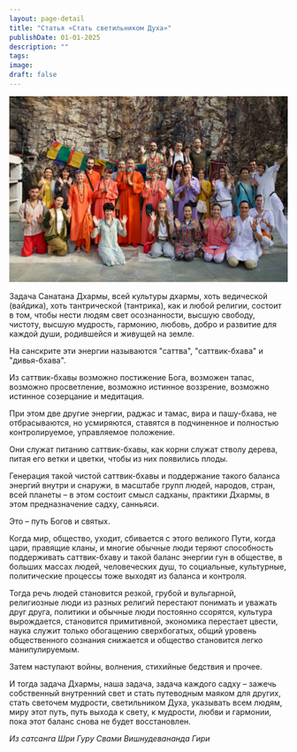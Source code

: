 ```yaml
---
layout: page-detail
title: "Статья «Стать светильником Духа»"
publishDate: 01-01-2025
description: ""
tags:
image:
draft: false
---
```


![Гуру и ученики](/upload/medialibrary/616/6160c0e3f3f2f7d61f84f1e947a4c64f.jpg "Гуру и ученики") 

  
 Задача Санатана Дхармы, всей культуры дхармы, хоть ведической (вайдика), хоть тантрической (тантрика), как и любой религии, состоит в том, чтобы нести людям свет осознанности, высшую свободу, чистоту, высшую мудрость, гармонию, любовь, добро и развитие для каждой души, родившейся и живущей на земле.

 На санскрите эти энергии называются "саттва", "саттвик-бхава" и "дивья-бхава".

 Из саттвик-бхавы возможно постижение Бога, возможен тапас, возможно просветление, возможно истинное воззрение, возможно истинное созерцание и медитация.

 При этом две другие энергии, раджас и тамас, вира и пашу-бхава, не отбрасываются, но усмиряются, ставятся в подчиненное и полностью контролируемое, управляемое положение.

 Они служат питанию саттвик-бхавы, как корни служат стволу дерева, питая его ветки и цветки, чтобы из них появились плоды.

 Генерация такой чистой саттвик-бхавы и поддержание такого баланса энергий внутри и снаружи, в масштабе групп людей, народов, стран, всей планеты – в этом состоит смысл садханы, практики Дхармы, в этом предназначение садху, санньяси.

 Это – путь Богов и святых.

 Когда мир, общество, уходит, сбивается с этого великого Пути, когда цари, правящие кланы, и многие обычные люди теряют способность поддерживать саттвик-бхаву и такой баланс энергии гун в обществе, в больших массах людей, человеческих душ, то социальные, культурные, политические процессы тоже выходят из баланса и контроля.

 Тогда речь людей становится резкой, грубой и вульгарной, религиозные люди из разных религий перестают понимать и уважать друг друга, политики и обычные люди постоянно ссорятся, культура вырождается, становится примитивной, экономика перестает цвести, наука служит только обогащению сверхбогатых, общий уровень общественного сознания снижается и общество становится легко манипулируемым.

 Затем наступают войны, волнения, стихийные бедствия и прочее.

 И тогда задача Дхармы, наша задача, задача каждого садху – зажечь собственный внутренний свет и стать путеводным маяком для других, стать светочем мудрости, светильником Духа, указывать всем людям, миру этот путь, путь выхода к свету, к мудрости, любви и гармонии, пока этот баланс снова не будет восстановлен.

_Из сатсанга Шри Гуру Свами Вишнудевананда Гири_ 
